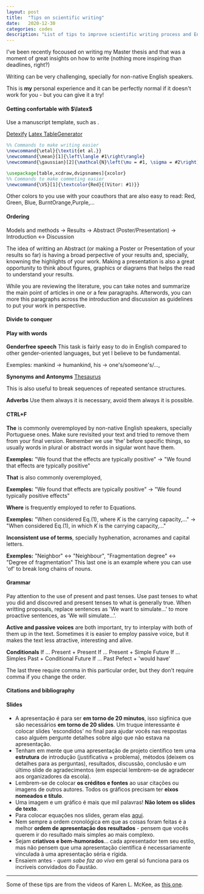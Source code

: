 ```yaml
---
layout: post
title:  "Tips on scientific writing"
date:   2020-12-30
categories: codes
description: "List of tips to improve scientific writing process and English grammar."
---
```


I've been recently focoused on writing my Master thesis and that was a moment of great insights on how to write (nothing more inspiring than deadlines, right?)

Writing can be very challenging, specially for non-native English speakers. 

This is **my** personal experience and it can be perfectly normal if it doesn't work for you - but you can give it a try!

#### Getting confortable with $\latex$

Use a manuscript template, such as . 

[Detexify](https://detexify.kirelabs.org/classify.html)
[Latex TableGenerator](https://www.tablesgenerator.com/)

```tex
%% Commands to make writing easier
\newcommand{\etal}{\textit{et al.}}
\newcommand{\mean}[1]{\left\langle #1\right\rangle}
\newcommand{\gaussian}[2]{\mathcal{N}\left(\mu = #1, \sigma = #2\right)}
```


```tex
\usepackage[table,xcdraw,dvipsnames]{xcolor}
%% Commands to make commeting easier
\newcommand{\VS}[1]{\textcolor{Red}{(Vitor: #1)}} 
```
Other colors to you use with your coauthors that are also easy to read: Red, Green, Blue, BurntOrange,Purple,...


#### Ordering

Models and methods $\to$ Results $\to$ Abstract (Poster/Presentation) $\to$ Introduction $\leftrightarrow$ Discussion


The idea of writting an Abstract (or making a Poster or Presentation of your results so far) is having a broad perpective of your results and, specially, knowning the highlights of your work. Making a presentation is also a great opportunity to think about figures, graphics or diagrams that helps the read to understand your results. 

While you are reviewing the literature, you can take notes and summarize the main point of articles in one or a few paragraphs. Afterwords, you can more this paragraphs across the introduction and discussion as guidelines to put your work in perspective. 

#### Divide to conquer


#### Play with words

**Genderfree speech** 
This task is fairly easy to do in English compared to other gender-oriented languages, but yet I believe to be fundamental. 

Exemples: mankind $\to$ humankind, his $\to$ one's/someone's/..., 

**Synonyms and Antonyms**
[Thesaurus](https://www.thesaurus.com/browse/hi)

This is also useful to break sequences of repeated sentance structures. 

**Adverbs** 
Use them always it is necessary, avoid them always it is possible. 


#### CTRL+F

**The** is commonly overemployed by non-native English speakers, specially Portuguese ones. Make sure revisited your text and tried to remove them from your final version. Remember we use 'the' before specific things, so usually words in plural or abstract words in sigular wont have them.  

**Exemples:** "We found that the effects are typically positive" $\to$ "We found that effects are typically positive"

**That** is also commonly overemployed,

**Exemples:** "We found that effects are typically positive" $\to$ "We found typically positive effects"

**Where** is frequently employed to refer to Equations. 

**Exemples:** "When considered Eq.(1), where $K$ is the carrying capacity,..." $\to$ "When considered Eq.(1), in which $K$ is the carrying capacity,..."

**Inconsistent use of terms**, specially hyphenation, acronames and capital letters. 

**Exemples:** "Neighbor" $\leftrightarrow$ "Neighbour", "Fragmentation degree" $\leftrightarrow$ "Degree of fragmentation" 
This last one is an example where you can use 'of' to break long chains of nouns. 

#### Grammar

Pay attention to the use of present and past tenses. Use past tenses to what you did and discovred and present tenses to what is generally true. 
When writting proposals, replace sentences as 'We want to simulate...' to more proactive sentences, as 'We will simulate...'.

**Active and passive voices** are both important, try to interplay with both of them up in the text. Sometimes it is easier to employ passive voice, but it makes the text less atractive, interesting and alive.  

**Conditionals**
If ... Present + Present
If ... Present + Simple Future
If ... Simples Past + Conditional Future
If ... Past Pefect + 'would have'

The last three require comma in this particular order, but they don't require comma if you change the order. 


#### Citations and bibliography




#### Slides


* A apresentação é para ser **em torno de 20 minutos**, isso sigfinica que são necessários **em torno de 20 slides**. Um truque interessante é colocar slides 'escondidos' no final para ajudar vocês nas respostas caso alguém pergunte detalhes sobre algo que não estava na apresentação. 
* Tenham em mente que uma apresentação de projeto científico tem uma **estrutura** de introdução (justificativa + problema), métodos (deixem os detalhes para as perguntas), resultados, discussão, conclusão e um último slide de agradecimentos (em especial lembrem-se de agradecer aos organizadores da escola). 
* Lembrem-se de colocar **os créditos e fontes** ao usar citações ou imagens de outros autores. Todos os gráficos precisam ter **eixos nomeados e título**.
* Uma imagem e um gráfico é mais que mil palavras! **Não lotem os slides de texto**.
* Para colocar equações nos slides, geram elas [aqui](https://kylewoodward.com/latex.php).
* Nem sempre a ordem cronológica em que as coisas foram feitas é a melhor **ordem de apresentação dos resultados** - pensem que vocês querem ir do resultado mais simples ao mais complexo. 
* Sejam **criativos e bem-humorados**... cada apresentador tem seu estilo, mas não pensem que uma apresentação científica é necessariamente vinculada à uma apresentação séria e rígida. 
* Ensaiem antes - *quem sabe faz ao vivo* em geral só funciona para os incríveis convidados do Faustão.


---
Some of these tips are from the videos of Karen L. McKee, as [this one](https://www.youtube.com/watch?v=IkOMgGLEqHE).
